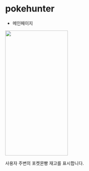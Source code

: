 # pokehunter

* 메인페이지

<img src = "https://user-images.githubusercontent.com/84447486/177532561-8a6ff637-e2b6-4687-a582-253ad21fc6cf.jpg" width="200" height="400"/>

사용자 주변의 포켓몬빵 재고를 표시합니다.
